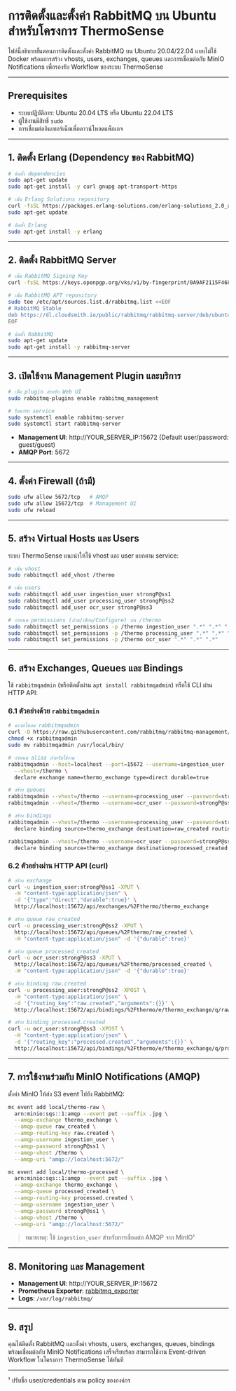 # การติดตั้งและตั้งค่า RabbitMQ บน Ubuntu สำหรับโครงการ ThermoSense

ไฟล์นี้อธิบายขั้นตอนการติดตั้งและตั้งค่า RabbitMQ บน Ubuntu 20.04/22.04 แบบไม่ใช้ Docker พร้อมการสร้าง vhosts, users, exchanges, queues และการเชื่อมต่อกับ MinIO Notifications เพื่อรองรับ Workflow ของระบบ ThermoSense

---

## Prerequisites

* ระบบปฏิบัติการ: Ubuntu 20.04 LTS หรือ Ubuntu 22.04 LTS
* ผู้ใช้งานมีสิทธิ์ `sudo`
* การเชื่อมต่ออินเทอร์เน็ตเพื่อดาวน์โหลดแพ็กเกจ

---

## 1. ติดตั้ง Erlang (Dependency ของ RabbitMQ)

```bash
# ติดตั้ง dependencies
sudo apt-get update
sudo apt-get install -y curl gnupg apt-transport-https

# เพิ่ม Erlang Solutions repository
curl -fsSL https://packages.erlang-solutions.com/erlang-solutions_2.0_all.deb | sudo dpkg -i -
sudo apt-get update

# ติดตั้ง Erlang
sudo apt-get install -y erlang
```

---

## 2. ติดตั้ง RabbitMQ Server

```bash
# เพิ่ม RabbitMQ Signing Key
curl -fsSL https://keys.openpgp.org/vks/v1/by-fingerprint/0A9AF2115F4687BD29803A206B73A36E6026DFCA | sudo apt-key add -

# เพิ่ม RabbitMQ APT repository
sudo tee /etc/apt/sources.list.d/rabbitmq.list <<EOF
# RabbitMQ Stable
deb https://dl.cloudsmith.io/public/rabbitmq/rabbitmq-server/deb/ubuntu $(lsb_release -cs) main
EOF

# ติดตั้ง RabbitMQ
sudo apt-get update
sudo apt-get install -y rabbitmq-server
```

---

## 3. เปิดใช้งาน Management Plugin และบริการ

```bash
# เปิด plugin สำหรับ Web UI
sudo rabbitmq-plugins enable rabbitmq_management

# รีสตาร์ท service
sudo systemctl enable rabbitmq-server
sudo systemctl start rabbitmq-server
```

* **Management UI**: http\://YOUR\_SERVER\_IP:15672  (Default user/password: guest/guest)
* **AMQP Port**: 5672

---

## 4. ตั้งค่า Firewall (ถ้ามี)

```bash
sudo ufw allow 5672/tcp   # AMQP
sudo ufw allow 15672/tcp  # Management UI
sudo ufw reload
```

---

## 5. สร้าง Virtual Hosts และ Users

ระบบ ThermoSense แนะนำให้ใช้ vhost และ user แยกตาม service:

```bash
# เพิ่ม vhost
sudo rabbitmqctl add_vhost /thermo

# เพิ่ม users
sudo rabbitmqctl add_user ingestion_user strongP@ss1
sudo rabbitmqctl add_user processing_user strongP@ss2
sudo rabbitmqctl add_user ocr_user strongP@ss3

# กำหนด permissions (อ่าน/เขียน/Configure) บน /thermo
sudo rabbitmqctl set_permissions -p /thermo ingestion_user ".*" ".*" ".*"
sudo rabbitmqctl set_permissions -p /thermo processing_user ".*" ".*" ".*"
sudo rabbitmqctl set_permissions -p /thermo ocr_user ".*" ".*" ".*"
```

---

## 6. สร้าง Exchanges, Queues และ Bindings

ใช้ `rabbitmqadmin` (หรือติดตั้งผ่าน `apt install rabbitmqadmin`) หรือใช้ CLI ผ่าน HTTP API:

### 6.1 ตัวอย่างด้วย `rabbitmqadmin`

```bash
# ดาวน์โหลด rabbitmqadmin
curl -O https://raw.githubusercontent.com/rabbitmq/rabbitmq-management/v3.8.9/bin/rabbitmqadmin
chmod +x rabbitmqadmin
sudo mv rabbitmqadmin /usr/local/bin/

# กำหนด alias สำหรับใช้งาน
rabbitmqadmin --host=localhost --port=15672 --username=ingestion_user --password=strongP@ss1 \
  --vhost=/thermo \
  declare exchange name=thermo_exchange type=direct durable=true

# สร้าง queues
rabbitmqadmin --vhost=/thermo --username=processing_user --password=strongP@ss2 declare queue name=raw_created durable=true
rabbitmqadmin --vhost=/thermo --username=ocr_user --password=strongP@ss3 declare queue name=processed_created durable=true

# สร้าง bindings
rabbitmqadmin --vhost=/thermo --username=processing_user --password=strongP@ss2 \
  declare binding source=thermo_exchange destination=raw_created routing_key=raw.created

rabbitmqadmin --vhost=/thermo --username=ocr_user --password=strongP@ss3 \
  declare binding source=thermo_exchange destination=processed_created routing_key=processed.created
```

### 6.2 ตัวอย่างผ่าน HTTP API (curl)

```bash
# สร้าง exchange
curl -u ingestion_user:strongP@ss1 -XPUT \
  -H "content-type:application/json" \
  -d '{"type":"direct","durable":true}' \
  http://localhost:15672/api/exchanges/%2Fthermo/thermo_exchange

# สร้าง queue raw_created
curl -u processing_user:strongP@ss2 -XPUT \
  http://localhost:15672/api/queues/%2Fthermo/raw_created \
  -H "content-type:application/json" -d '{"durable":true}'

# สร้าง queue processed_created
curl -u ocr_user:strongP@ss3 -XPUT \
  http://localhost:15672/api/queues/%2Fthermo/processed_created \
  -H "content-type:application/json" -d '{"durable":true}'

# สร้าง binding raw.created
curl -u processing_user:strongP@ss2 -XPOST \
  -H "content-type:application/json" \
  -d '{"routing_key":"raw.created","arguments":{}}' \
  http://localhost:15672/api/bindings/%2Fthermo/e/thermo_exchange/q/raw_created

# สร้าง binding processed.created
curl -u ocr_user:strongP@ss3 -XPOST \
  -H "content-type:application/json" \
  -d '{"routing_key":"processed.created","arguments":{}}' \
  http://localhost:15672/api/bindings/%2Fthermo/e/thermo_exchange/q/processed_created
```

---

## 7. การใช้งานร่วมกับ MinIO Notifications (AMQP)

ตั้งค่า MinIO ให้ส่ง S3 event ไปยัง RabbitMQ:

```bash
mc event add local/thermo-raw \
  arn:minio:sqs::1:amqp --event put --suffix .jpg \
  --amqp-exchange thermo_exchange \
  --amqp-queue raw_created \
  --amqp-routing-key raw.created \
  --amqp-username ingestion_user \
  --amqp-password strongP@ss1 \
  --amqp-vhost /thermo \
  --amqp-uri "amqp://localhost:5672/"

mc event add local/thermo-processed \
  arn:minio:sqs::1:amqp --event put --suffix .jpg \
  --amqp-exchange thermo_exchange \
  --amqp-queue processed_created \
  --amqp-routing-key processed.created \
  --amqp-username ingestion_user \
  --amqp-password strongP@ss1 \
  --amqp-vhost /thermo \
  --amqp-uri "amqp://localhost:5672/"
```

> หมายเหตุ: ใช้ `ingestion_user` สำหรับการเชื่อมต่อ AMQP จาก MinIO¹

---

## 8. Monitoring และ Management

* **Management UI**: http\://YOUR\_SERVER\_IP:15672
* **Prometheus Exporter**: [rabbitmq\_exporter](https://github.com/kbudde/rabbitmq_exporter)
* **Logs**: `/var/log/rabbitmq/`

---

## 9. สรุป

คุณได้ติดตั้ง RabbitMQ และตั้งค่า vhosts, users, exchanges, queues, bindings พร้อมเชื่อมต่อกับ MinIO Notifications เสร็จเรียบร้อย สามารถใช้งาน Event-driven Workflow ในโครงการ ThermoSense ได้ทันที

---

¹ ปรับชื่อ user/credentials ตาม policy ขององค์กร
